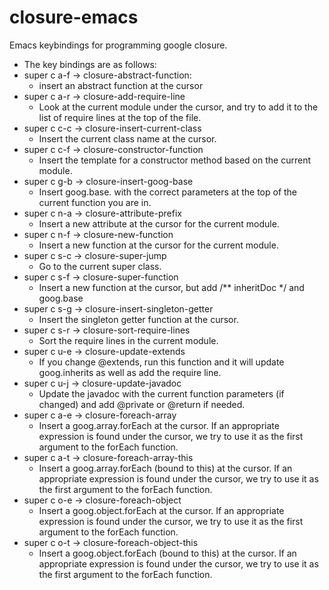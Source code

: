 closure-emacs
=============

Emacs keybindings for programming google closure.


 - The key bindings are as follows:
  - super c a-f -> closure-abstract-function: 
    - insert an abstract function at the cursor
  - super c a-r -> closure-add-require-line
    - Look at the current module under the cursor, and try to add it to the list of require lines at the top of the file.
  - super c c-c -> closure-insert-current-class
    - Insert the current class name at the cursor.
  - super c c-f -> closure-constructor-function
    - Insert the template for a constructor method based on the current module.
  - super c g-b -> closure-insert-goog-base
    - Insert goog.base. with the correct parameters at the top of the current function you are in.
  - super c n-a -> closure-attribute-prefix
    - Insert a new attribute at the cursor for the current module.
  - super c n-f -> closure-new-function
    - Insert a new function at the cursor for the current module.
  - super c s-c -> closure-super-jump
    - Go to the current super class. 
  - super c s-f -> closure-super-function
    - Insert a new function at the cursor, but add /** inheritDoc */ and goog.base
  - super c s-g -> closure-insert-singleton-getter
    - Insert the singleton getter function at the cursor.
  - super c s-r -> closure-sort-require-lines
    - Sort the require lines in the current module.
  - super c u-e -> closure-update-extends
    - If you change @extends, run this function and it will update goog.inherits as well as add the require line.
  - super c u-j -> closure-update-javadoc
    - Update the javadoc with the current function parameters (if changed) and add @private or @return if needed.
  - super c a-e -> closure-foreach-array
    - Insert a goog.array.forEach at the cursor.  If an appropriate expression is found under the cursor, we try to use it as the first argument to the forEach function.
  - super c a-t -> closure-foreach-array-this
    - Insert a goog.array.forEach (bound to this) at the cursor.  If an appropriate expression is found under the cursor, we try to use it as the first argument to the forEach function.
  - super c o-e -> closure-foreach-object
    - Insert a goog.object.forEach at the cursor.  If an appropriate expression is found under the cursor, we try to use it as the first argument to the forEach function.
  - super c o-t -> closure-foreach-object-this
    - Insert a goog.object.forEach (bound to this) at the cursor.  If an appropriate expression is found under the cursor, we try to use it as the first argument to the forEach function.
